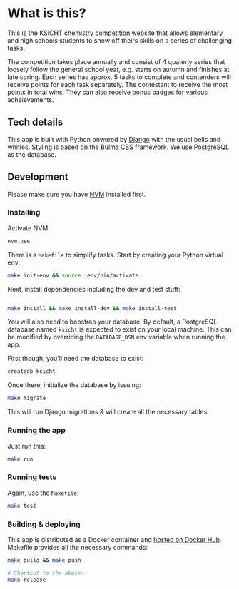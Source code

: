 # What is this?

This is the KSICHT [chemistry competition website](https://ksicht.natur.cuni.cz/)
that allows elementary and high schools students to show off theirs skills on
a series of challenging tasks.

The competition takes place annually and consist of 4 quaterly series that
loosely follow the general school year, e.g. starts on autumn and finishes at
late spring. Each series has approx. 5 tasks to complete and contenders
will receive points for each task separately. The contestant to receive the most
points in total wins. They can also receive bonus badges for various
acheievements.

## Tech details

This app is built with Python powered by [Django](https://www.djangoproject.com/)
with the usual bells and whitles. Styling is based on
the [Bulma CSS framework](https://bulma.io/). We use PostgreSQL as the database.

## Development

Please make sure you have [NVM](https://github.com/nvm-sh/nvm) installed first.

### Installing

Activate NVM:

```bash
nvm use
```

There is a `Makefile` to simplify tasks. Start by creating your Python virtual
env:

```bash
make init-env && source .env/bin/activate
```

Next, install dependencies including the dev and test stuff:

```bash

make install && make install-dev && make install-test
```

You will also need to boostrap your database. By default, a PostgreSQL database named
`ksicht` is expected to exist on your local machine. This can be modified by
overriding the `DATABASE_DSN` env variable when running the app.

First though, you'll need the database to exist:

```bash
createdb ksicht
```

Once there, initialize the database by issuing:

```bash
make migrate
```

This will run Django migrations & will create all the necessary tables.

### Running the app

Just run this:

```bash
make run
```

### Running tests

Again, use the `Makefile`:

```bash
make test
```

### Building & deploying

This app is distributed as a Docker container
and [hosted on Docker Hub](https://hub.docker.com/r/xaralis/ksicht).
Makefile provides all the necessary commands:

```bash
make build && make push

# Shortcut to the above:
make release
```
